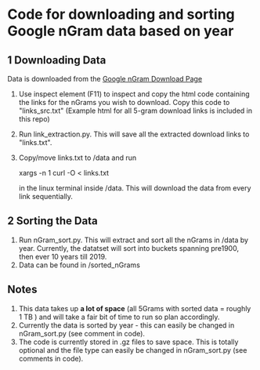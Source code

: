 # Code for downloading and sorting Google nGram data based on year


## 1 Downloading Data

Data is downloaded from the [Google nGram Download Page](http://storage.googleapis.com/books/ngrams/books/datasetsv2.html)

1) Use inspect element (F11) to inspect and copy the html code containing the links for the nGrams you wish to download. Copy this code to "links_src.txt" (Example html for all 5-gram download links is included in this repo)
2) Run link_extraction.py. This will save all the extracted download links to "links.txt".
3) Copy/move links.txt to /data and run
    
    xargs -n 1 curl -O < links.txt

    
    in the linux terminal inside /data. This will download the data from every link sequentially.

## 2 Sorting the Data

1) Run nGram_sort.py. This will extract and sort all the nGrams in /data by year. Currently, the datatset will sort into buckets spanning pre1900, then ever 10 years till 2019. 
2) Data can be found in /sorted_nGrams

## Notes

1) This data takes up **a lot of space** (all 5Grams with sorted data = roughly 1 TB ) and will take a fair bit of time to run so plan accordingly.
2) Currently the data is sorted by year - this can easily be changed in nGram_sort.py (see comment in code).
3) The code is currently stored in .gz files to save space. This is totally optional and the file type can easily be changed in nGram_sort.py (see comments in code).